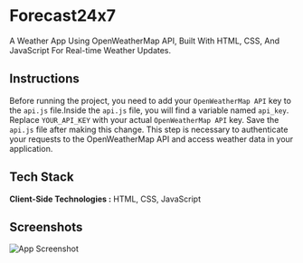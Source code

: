 # Forecast24x7

A Weather App Using OpenWeatherMap API, Built With HTML, CSS, And JavaScript For Real-time Weather Updates.

## Instructions

Before running the project, you need to add your `OpenWeatherMap API` key to the `api.js` file.Inside the `api.js` file, you will find a variable named `api_key`. Replace `YOUR_API_KEY` with your actual `OpenWeatherMap API` key. Save the `api.js` file after making this change. This step is necessary to authenticate your requests to the OpenWeatherMap API and access weather data in your application.

## Tech Stack

**Client-Side Technologies :** HTML, CSS, JavaScript

## Screenshots

![App Screenshot](https://github.com/sayedanowar/Full-fledged-Weather-App/blob/main/preview.png)